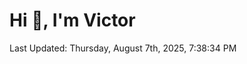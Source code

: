 <h1>Hi 👋, I'm Victor </h1>

<!--RECENT_ACTIVITY:start-->
<!--RECENT_ACTIVITY:end-->

<!--RECENT_ACTIVITY:last_update-->
Last Updated: Thursday, August 7th, 2025, 7:38:34 PM
<!--RECENT_ACTIVITY:last_update_end-->
